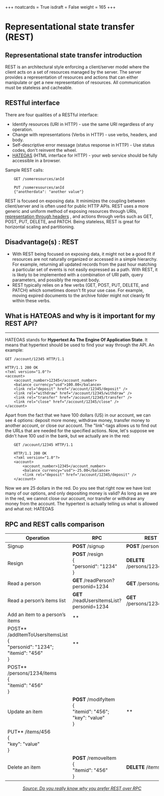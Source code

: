 +++ 
noatcards = True 
isdraft = False 
weight = 165
+++

# Representational state transfer (REST)

## Representational state transfer introduction

REST is an architectural style enforcing a client/server model where the client acts on a set of resources managed by
the server. The server provides a representation of resources and actions that can either manipulate or get a new
representation of resources. All communication must be stateless and cacheable.

## RESTful interface

There are four qualities of a RESTful interface:

- Identify resources (URI in HTTP)  - use the same URI regardless of any operation.
- Change with representations (Verbs in HTTP)  - use verbs, headers, and body.
- Self-descriptive error message (status response in HTTP)  - Use status codes, don't reinvent the wheel.
- [HATEOAS](http://restcookbook.com/Basics/hateoas/)  (HTML interface for HTTP)  - your web service should be fully
  accessible in a browser.

Sample REST calls:

```
    GET /someresources/anId
    
    PUT /someresources/anId
    {"anotherdata": "another value"}
```

REST is focused on exposing data. It minimizes the coupling between client/server and is often used for public HTTP
APIs. REST uses a more generic and uniform method of exposing resources through
URIs, [representation through headers](https://github.com/for-GET/know-your-http-well/blob/master/headers.md) , and
actions through verbs such as GET, POST, PUT, DELETE, and PATCH. Being stateless, REST is great for horizontal scaling
and partitioning.

## Disadvantage(s) : REST

- With REST being focused on exposing data, it might not be a good fit if resources are not naturally organized or
  accessed in a simple hierarchy. For example, returning all updated records from the past hour matching a particular
  set of events is not easily expressed as a path. With REST, it is likely to be implemented with a combination of URI
  path, query parameters, and possibly the request body.
- REST typically relies on a few verbs (GET, POST, PUT, DELETE, and PATCH) which sometimes doesn't fit your use case.
  For example, moving expired documents to the archive folder might not cleanly fit within these verbs.

## What is HATEOAS and why is it important for my REST API?
--------------------------------------------------------

HATEOAS stands for **Hypertext As The Engine Of Application State**. It means that hypertext should be used to find your
way through the API. An example:

```
GET /account/12345 HTTP/1.1

HTTP/1.1 200 OK
<?xml version="1.0"?>
<account>
    <account_number>12345</account_number>
    <balance currency="usd">100.00</balance>
    <link rel="deposit" href="/account/12345/deposit" />
    <link rel="withdraw" href="/account/12345/withdraw" />
    <link rel="transfer" href="/account/12345/transfer" />
    <link rel="close" href="/account/12345/close" />
</account>
```

Apart from the fact that we have 100 dollars (US) in our account, we can see 4 options: deposit more money, withdraw
money, transfer money to another account, or close our account. The "link"-tags allows us to find out the URLs that are
needed for the specified actions. Now, let's suppose we didn't have 100 usd in the bank, but we actually are in the red:

```
    GET /account/12345 HTTP/1.1
    
    HTTP/1.1 200 OK
    <?xml version="1.0"?>
    <account>
        <account_number>12345</account_number>
        <balance currency="usd">-25.00</balance>
        <link rel="deposit" href="/account/12345/deposit" />
    </account>
```

Now we are 25 dollars in the red. Do you see that right now we have lost many of our options, and only depositing money
is valid? As long as we are in the red, we cannot close our account, nor transfer or withdraw any money from the
account. The hypertext is actually telling us what is allowed and what not: HATEOAS

## RPC and REST calls comparison

| Operation | RPC | REST |
|---|---|---|
| Signup    | **POST** /signup | **POST** /persons |
| Resign    | **POST** /resign<br/>{<br/>"personid": "1234"<br/>} | **DELETE** /persons/1234 |
| Read a person | **GET** /readPerson?personid=1234 | **GET** /persons/1234 |
| Read a person’s items list | **GET** /readUsersItemsList?personid=1234 | **GET** /persons/1234/items |
| Add an item to a person’s items | **
POST** /addItemToUsersItemsList<br/>{<br/>"personid": "1234";<br/>"itemid": "456"<br/>} | **
POST** /persons/1234/items<br/>{<br/>"itemid": "456"<br/>} |
| Update an item    | **POST** /modifyItem<br/>{<br/>"itemid": "456";<br/>"key": "value"<br/>} | **
PUT** /items/456<br/>{<br/>"key": "value"<br/>} |
| Delete an item | **POST** /removeItem<br/>{<br/>"itemid": "456"<br/>} | **DELETE** /items/456 |

<p align="center">
  <i><a href=https://apihandyman.io/do-you-really-know-why-you-prefer-rest-over-rpc/>Source: Do you really know why you prefer REST over RPC</a></i>
</p>